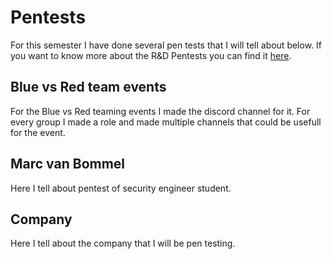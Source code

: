 # Pentests
For this semester I have done several pen tests that I will tell about below.
If you want to know more about the R&D Pentests you can find it [here](project).

## Blue vs Red team events
For the Blue vs Red teaming events I made the discord channel for it.
For every group I made a role and made multiple channels that could be usefull for the event.


## Marc van Bommel
Here I tell about pentest of security engineer student.

## Company
Here I tell about the company that I will be pen testing.